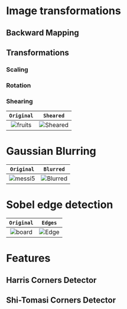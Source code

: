 
# Image transformations

## Backward Mapping

## Transformations

### Scaling

### Rotation

### Shearing

| `Original` | `Sheared` |
| :---:| :---:|
|![fruits](https://user-images.githubusercontent.com/50104866/178017490-d4207355-a50b-48c8-b19d-da5953ecdc4d.jpg)| ![Sheared](https://user-images.githubusercontent.com/50104866/178017526-11a6ac4d-c25d-4846-b97f-8ad9a6e0b8e2.png)|

# Gaussian Blurring

| `Original` | `Blurred` |
| :---:| :---:|
|![messi5](https://user-images.githubusercontent.com/50104866/178017771-976034df-095e-477a-8e84-259ccf8e4cb9.jpg)|  ![Blurred](https://user-images.githubusercontent.com/50104866/178017811-e9bf8d02-aada-4778-ad09-95cba2b1948b.png)|

# Sobel edge detection

| `Original` | `Edges` |
| :---:| :---:|
|![board](https://user-images.githubusercontent.com/50104866/178017910-103673e6-cc3c-477e-ae6c-ac110038d985.jpg) | ![Edge](https://user-images.githubusercontent.com/50104866/178017881-9e448181-dcc5-4944-b497-37436b781de1.png)|

# Features

## Harris Corners Detector

## Shi-Tomasi Corners Detector
